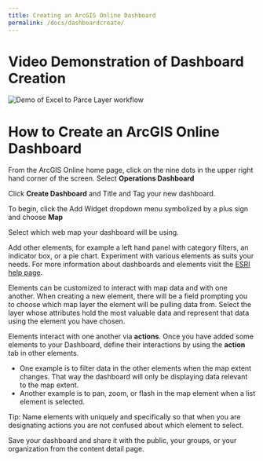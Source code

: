 ```yaml
---
title: Creating an ArcGIS Online Dashboard
permalink: /docs/dashboardcreate/
---
```


# Video Demonstration of Dashboard Creation

![Demo of Excel to Parce Layer workflow]({{site.img_folder}}DashboardCreation.gif)

# How to Create an ArcGIS Online Dashboard

From the ArcGIS Online home page, click on the nine dots in the upper right hand corner of the screen. Select **Operations Dashboard**

Click **Create Dashboard** and Title and Tag your new dashboard.

To begin, click the Add Widget dropdown menu symbolized by a plus sign and choose **Map**

Select which web map your dashboard will be using.

Add other elements, for example a left hand panel with category filters, an indicator box, or a pie chart. Experiment with various elements as suits your needs. For more information about dashboards and elements visit the [ESRI help page](https://doc.arcgis.com/en/operations-dashboard/help/what-is-a-dashboard.htm).

Elements can be customized to interact with map data and with one another. When creating a new element, there will be a field prompting you to choose which map layer the element will be pulling data from. Select the layer whose attributes hold the most valuable data and represent that data using the element you have chosen. 

Elements interact with one another via **actions**. Once you have added some elements to your Dashboard, define their interactions by using the **action** tab in other elements. 
* One example is to filter data in the other elements when the map extent changes. That way the dashboard will only be displaying data relevant to the map extent. 
* Another example is to pan, zoom, or flash in the map element when a list element is selected.

Tip: Name elements with uniquely and specifically so that when you are designating actions you are not confused about which element to select.

Save your dashboard and share it with the public, your groups, or your organization from the content detail page.